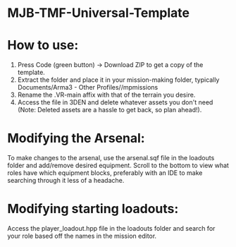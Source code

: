 # MJB-TMF-Universal-Template

# How to use:
1. Press Code (green button) -> Download ZIP to get a copy of the template.
2. Extract the folder and place it in your mission-making folder, typically Documents/Arma3 - Other Profiles/<your username>/mpmissions
3. Rename the .VR-main affix with that of the terrain you desire.
4. Access the file in 3DEN and delete whatever assets you don't need (Note: Deleted assets are a hassle to get back, so plan ahead!).

# Modifying the Arsenal:
To make changes to the arsenal, use the arsenal.sqf file in the loadouts folder and add/remove desired equipment.
Scroll to the bottom to view what roles have which equipment blocks, preferably with an IDE to make searching through it less of a headache.

# Modifying starting loadouts:
Access the player_loadout.hpp file in the loadouts folder and search for your role based off the names in the mission editor.
